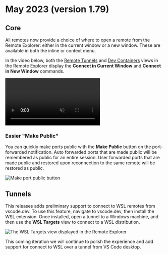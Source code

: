 # May 2023 (version 1.79)

## Core

All remotes now provide a choice of where to open a remote from the Remote Explorer: either in the current window or a new window. These are available in both the inline or context menu.

In the video below, both the [Remote Tunnels](https://code.visualstudio.com/docs/remote/tunnels) and [Dev Containers](https://code.visualstudio.com/docs/devcontainers/containers) views in the Remote Explorer display the **Connect in Current Window** and **Connect in New Window** commands.

<video src="images/1_79/remote-window.mp4"  autoplay loop controls muted title="Open remotes in current or new window"></video>

### Easier "Make Public"

You can quickly make ports public with the **Make Public** button on the port-forwarded notification. Auto forwarded ports that are made public will be remembered as public for an entire session. User forwarded ports that are made public and restored upon reconnection to the same remote will be restored as public.

![Make port public button](images/1_79/make-public-button.png)

## Tunnels

This releases adds preliminary support to connect to WSL remotes from vscode.dev. To use this feature, navigate to vscode.dev, then install the WSL extension. Once installed, open a tunnel to a Windows machine, and then use the **WSL Targets** view to connect to a WSL distribution.

![The WSL Targets view displayed in the Remote Explorer](images/1_79/wsl-tunnel.png)

This coming iteration we will continue to polish the experience and add support for connect to WSL over a tunnel from VS Code desktop.
